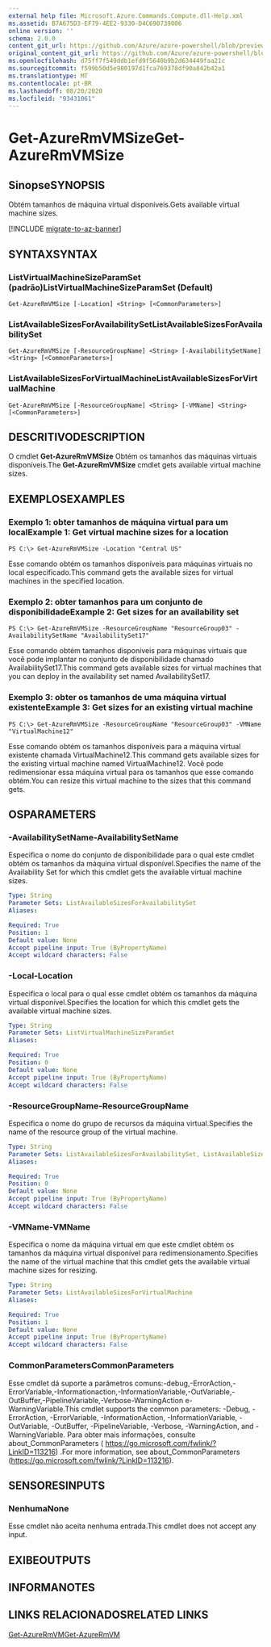 ```yaml
---
external help file: Microsoft.Azure.Commands.Compute.dll-Help.xml
ms.assetid: B7A675D3-EF79-4EE2-9330-D4C690739006
online version: ''
schema: 2.0.0
content_git_url: https://github.com/Azure/azure-powershell/blob/preview/src/ResourceManager/Compute/Stack/Commands.Compute/help/Get-AzureRmVMSize.md
original_content_git_url: https://github.com/Azure/azure-powershell/blob/preview/src/ResourceManager/Compute/Stack/Commands.Compute/help/Get-AzureRmVMSize.md
ms.openlocfilehash: d75ff7f549ddb1efd9f5640b9b2d634449faa21c
ms.sourcegitcommit: f599b50d5e980197d1fca769378df90a842b42a1
ms.translationtype: MT
ms.contentlocale: pt-BR
ms.lasthandoff: 08/20/2020
ms.locfileid: "93431061"
---
```

# <span data-ttu-id="a87ea-101">Get-AzureRmVMSize</span><span class="sxs-lookup"><span data-stu-id="a87ea-101">Get-AzureRmVMSize</span></span>

## <span data-ttu-id="a87ea-102">Sinopse</span><span class="sxs-lookup"><span data-stu-id="a87ea-102">SYNOPSIS</span></span>
<span data-ttu-id="a87ea-103">Obtém tamanhos de máquina virtual disponíveis.</span><span class="sxs-lookup"><span data-stu-id="a87ea-103">Gets available virtual machine sizes.</span></span>

[!INCLUDE [migrate-to-az-banner](../../includes/migrate-to-az-banner.md)]

## <span data-ttu-id="a87ea-104">SYNTAX</span><span class="sxs-lookup"><span data-stu-id="a87ea-104">SYNTAX</span></span>

### <span data-ttu-id="a87ea-105">ListVirtualMachineSizeParamSet (padrão)</span><span class="sxs-lookup"><span data-stu-id="a87ea-105">ListVirtualMachineSizeParamSet (Default)</span></span>
```
Get-AzureRmVMSize [-Location] <String> [<CommonParameters>]
```

### <span data-ttu-id="a87ea-106">ListAvailableSizesForAvailabilitySet</span><span class="sxs-lookup"><span data-stu-id="a87ea-106">ListAvailableSizesForAvailabilitySet</span></span>
```
Get-AzureRmVMSize [-ResourceGroupName] <String> [-AvailabilitySetName] <String> [<CommonParameters>]
```

### <span data-ttu-id="a87ea-107">ListAvailableSizesForVirtualMachine</span><span class="sxs-lookup"><span data-stu-id="a87ea-107">ListAvailableSizesForVirtualMachine</span></span>
```
Get-AzureRmVMSize [-ResourceGroupName] <String> [-VMName] <String> [<CommonParameters>]
```

## <span data-ttu-id="a87ea-108">DESCRITIVO</span><span class="sxs-lookup"><span data-stu-id="a87ea-108">DESCRIPTION</span></span>
<span data-ttu-id="a87ea-109">O cmdlet **Get-AzureRmVMSize** Obtém os tamanhos das máquinas virtuais disponíveis.</span><span class="sxs-lookup"><span data-stu-id="a87ea-109">The **Get-AzureRmVMSize** cmdlet gets available virtual machine sizes.</span></span>

## <span data-ttu-id="a87ea-110">EXEMPLOS</span><span class="sxs-lookup"><span data-stu-id="a87ea-110">EXAMPLES</span></span>

### <span data-ttu-id="a87ea-111">Exemplo 1: obter tamanhos de máquina virtual para um local</span><span class="sxs-lookup"><span data-stu-id="a87ea-111">Example 1: Get virtual machine sizes for a location</span></span>
```
PS C:\> Get-AzureRmVMSize -Location "Central US"
```

<span data-ttu-id="a87ea-112">Esse comando obtém os tamanhos disponíveis para máquinas virtuais no local especificado.</span><span class="sxs-lookup"><span data-stu-id="a87ea-112">This command gets the available sizes for virtual machines in the specified location.</span></span>

### <span data-ttu-id="a87ea-113">Exemplo 2: obter tamanhos para um conjunto de disponibilidade</span><span class="sxs-lookup"><span data-stu-id="a87ea-113">Example 2: Get sizes for an availability set</span></span>
```
PS C:\> Get-AzureRmVMSize -ResourceGroupName "ResourceGroup03" -AvailabilitySetName "AvailabilitySet17"
```

<span data-ttu-id="a87ea-114">Esse comando obtém tamanhos disponíveis para máquinas virtuais que você pode implantar no conjunto de disponibilidade chamado AvailabilitySet17.</span><span class="sxs-lookup"><span data-stu-id="a87ea-114">This command gets available sizes for virtual machines that you can deploy in the availability set named AvailabilitySet17.</span></span>

### <span data-ttu-id="a87ea-115">Exemplo 3: obter os tamanhos de uma máquina virtual existente</span><span class="sxs-lookup"><span data-stu-id="a87ea-115">Example 3: Get sizes for an existing virtual machine</span></span>
```
PS C:\> Get-AzureRmVMSize -ResourceGroupName "ResourceGroup03" -VMName "VirtualMachine12"
```

<span data-ttu-id="a87ea-116">Esse comando obtém os tamanhos disponíveis para a máquina virtual existente chamada VirtualMachine12.</span><span class="sxs-lookup"><span data-stu-id="a87ea-116">This command gets available sizes for the existing virtual machine named VirtualMachine12.</span></span>
<span data-ttu-id="a87ea-117">Você pode redimensionar essa máquina virtual para os tamanhos que esse comando obtém.</span><span class="sxs-lookup"><span data-stu-id="a87ea-117">You can resize this virtual machine to the sizes that this command gets.</span></span>

## <span data-ttu-id="a87ea-118">OS</span><span class="sxs-lookup"><span data-stu-id="a87ea-118">PARAMETERS</span></span>

### <span data-ttu-id="a87ea-119">-AvailabilitySetName</span><span class="sxs-lookup"><span data-stu-id="a87ea-119">-AvailabilitySetName</span></span>
<span data-ttu-id="a87ea-120">Especifica o nome do conjunto de disponibilidade para o qual este cmdlet obtém os tamanhos da máquina virtual disponível.</span><span class="sxs-lookup"><span data-stu-id="a87ea-120">Specifies the name of the Availability Set for which this cmdlet gets the available virtual machine sizes.</span></span>

```yaml
Type: String
Parameter Sets: ListAvailableSizesForAvailabilitySet
Aliases: 

Required: True
Position: 1
Default value: None
Accept pipeline input: True (ByPropertyName)
Accept wildcard characters: False
```

### <span data-ttu-id="a87ea-121">-Local</span><span class="sxs-lookup"><span data-stu-id="a87ea-121">-Location</span></span>
<span data-ttu-id="a87ea-122">Especifica o local para o qual esse cmdlet obtém os tamanhos da máquina virtual disponível.</span><span class="sxs-lookup"><span data-stu-id="a87ea-122">Specifies the location for which this cmdlet gets the available virtual machine sizes.</span></span>

```yaml
Type: String
Parameter Sets: ListVirtualMachineSizeParamSet
Aliases: 

Required: True
Position: 0
Default value: None
Accept pipeline input: True (ByPropertyName)
Accept wildcard characters: False
```

### <span data-ttu-id="a87ea-123">-ResourceGroupName</span><span class="sxs-lookup"><span data-stu-id="a87ea-123">-ResourceGroupName</span></span>
<span data-ttu-id="a87ea-124">Especifica o nome do grupo de recursos da máquina virtual.</span><span class="sxs-lookup"><span data-stu-id="a87ea-124">Specifies the name of the resource group of the virtual machine.</span></span>

```yaml
Type: String
Parameter Sets: ListAvailableSizesForAvailabilitySet, ListAvailableSizesForVirtualMachine
Aliases: 

Required: True
Position: 0
Default value: None
Accept pipeline input: True (ByPropertyName)
Accept wildcard characters: False
```

### <span data-ttu-id="a87ea-125">-VMName</span><span class="sxs-lookup"><span data-stu-id="a87ea-125">-VMName</span></span>
<span data-ttu-id="a87ea-126">Especifica o nome da máquina virtual em que este cmdlet obtém os tamanhos da máquina virtual disponível para redimensionamento.</span><span class="sxs-lookup"><span data-stu-id="a87ea-126">Specifies the name of the virtual machine that this cmdlet gets the available virtual machine sizes for resizing.</span></span>

```yaml
Type: String
Parameter Sets: ListAvailableSizesForVirtualMachine
Aliases: 

Required: True
Position: 1
Default value: None
Accept pipeline input: True (ByPropertyName)
Accept wildcard characters: False
```

### <span data-ttu-id="a87ea-127">CommonParameters</span><span class="sxs-lookup"><span data-stu-id="a87ea-127">CommonParameters</span></span>
<span data-ttu-id="a87ea-128">Esse cmdlet dá suporte a parâmetros comuns:-debug,-ErrorAction,-ErrorVariable,-Informationaction,-InformationVariable,-OutVariable,-OutBuffer,-PipelineVariable,-Verbose-WarningAction e-WarningVariable.</span><span class="sxs-lookup"><span data-stu-id="a87ea-128">This cmdlet supports the common parameters: -Debug, -ErrorAction, -ErrorVariable, -InformationAction, -InformationVariable, -OutVariable, -OutBuffer, -PipelineVariable, -Verbose, -WarningAction, and -WarningVariable.</span></span> <span data-ttu-id="a87ea-129">Para obter mais informações, consulte about_CommonParameters ( https://go.microsoft.com/fwlink/?LinkID=113216) .</span><span class="sxs-lookup"><span data-stu-id="a87ea-129">For more information, see about_CommonParameters (https://go.microsoft.com/fwlink/?LinkID=113216).</span></span>

## <span data-ttu-id="a87ea-130">SENSORES</span><span class="sxs-lookup"><span data-stu-id="a87ea-130">INPUTS</span></span>

### <span data-ttu-id="a87ea-131">Nenhuma</span><span class="sxs-lookup"><span data-stu-id="a87ea-131">None</span></span>
<span data-ttu-id="a87ea-132">Esse cmdlet não aceita nenhuma entrada.</span><span class="sxs-lookup"><span data-stu-id="a87ea-132">This cmdlet does not accept any input.</span></span>

## <span data-ttu-id="a87ea-133">EXIBE</span><span class="sxs-lookup"><span data-stu-id="a87ea-133">OUTPUTS</span></span>

## <span data-ttu-id="a87ea-134">INFORMA</span><span class="sxs-lookup"><span data-stu-id="a87ea-134">NOTES</span></span>

## <span data-ttu-id="a87ea-135">LINKS RELACIONADOS</span><span class="sxs-lookup"><span data-stu-id="a87ea-135">RELATED LINKS</span></span>

[<span data-ttu-id="a87ea-136">Get-AzureRmVM</span><span class="sxs-lookup"><span data-stu-id="a87ea-136">Get-AzureRmVM</span></span>](./Get-AzureRmVM.md)


